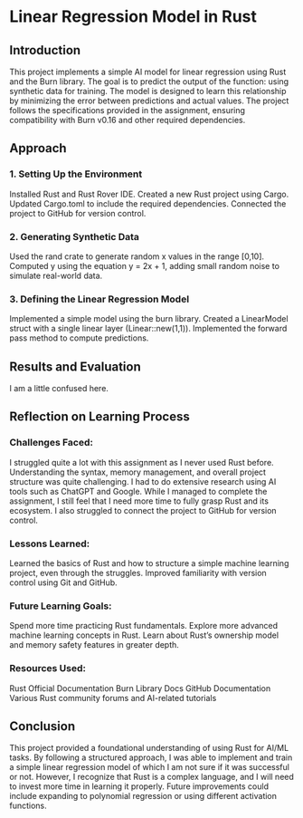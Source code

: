 # Linear Regression Model in Rust

## Introduction

This project implements a simple AI model for linear regression using Rust and the Burn library. The goal is to predict the output of the function:
using synthetic data for training. The model is designed to learn this relationship by minimizing the error between predictions and actual values. The project follows the specifications provided in the assignment, ensuring compatibility with Burn v0.16 and other required dependencies.

## Approach

### 1. Setting Up the Environment

Installed Rust and Rust Rover IDE.
Created a new Rust project using Cargo.
Updated Cargo.toml to include the required dependencies.
Connected the project to GitHub for version control.

### 2. Generating Synthetic Data

Used the rand crate to generate random x values in the range [0,10].
Computed y using the equation y = 2x + 1, adding small random noise to simulate real-world data.

### 3. Defining the Linear Regression Model

Implemented a simple model using the burn library.
Created a LinearModel struct with a single linear layer (Linear::new(1,1)).
Implemented the forward pass method to compute predictions.



## Results and Evaluation
I am a little confused here. 


## Reflection on Learning Process

### Challenges Faced:

I struggled quite a lot with this assignment as I never used Rust before. Understanding the syntax, memory management, and overall project structure was quite challenging. I had to do extensive research using AI tools such as ChatGPT and Google. While I managed to complete the assignment, I still feel that I need more time to fully grasp Rust and its ecosystem. I also struggled to connect the project to GitHub for version control.

### Lessons Learned:

Learned the basics of Rust and how to structure a simple machine learning project, even through the struggles. 
Improved familiarity with version control using Git and GitHub.

### Future Learning Goals:

Spend more time practicing Rust fundamentals.
Explore more advanced machine learning concepts in Rust.
Learn about Rust’s ownership model and memory safety features in greater depth.

### Resources Used:

Rust Official Documentation
Burn Library Docs
GitHub Documentation
Various Rust community forums and AI-related tutorials

## Conclusion

This project provided a foundational understanding of using Rust for AI/ML tasks. By following a structured approach, I was able to implement and train a simple linear regression model of which I am not sure if it was successful or not. However, I recognize that Rust is a complex language, and I will need to invest more time in learning it properly. Future improvements could include expanding to polynomial regression or using different activation functions.
